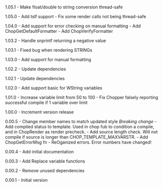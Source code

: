 1.05.1 - Make float/double to string conversion thread-safe

1.05.0 - Add tslf support 
	   - Fix some render calls not being thread-safe 

1.04.0 - Add support for error checking on manual formatting
	   - Add ChopGetDefaultFormatter
	   - Add ChopVerifyFormatter

1.03.2 - Handle snprintf returning a negative value

1.03.1 - Fixed bug when rendering STRINGs 

1.03.0 - Add support for manual formatting

1.02.2 - Update dependencies

1.02.1 - Update dependencies

1.02.0 - Add support basic for WString variables

1.01.0 - Increase variable limit from 50 to 100
	   - Fix Chopper falsely reporting successful compile if 1 variable over limit

1.00.0 - Increment version release

0.00.5 - Change member names to match updated style *Breaking change*
	   - Add compiled status to template. Used in chop fub to condition a compile, and in ChopRender as render precheck.
	   - Add source length check. Will not compile if source is longer than CHOP_TEMPLATE_MAXVARSTR.
	   - Add ChopGetErrorMsg fn
	   - ReOganized errors. Error numbers have changed!

0.00.4 - Add initial documentation

0.00.3 - Add Replace variable functions

0.00.2 - Remove unused dependencies 

0.00.1 - Initial version
